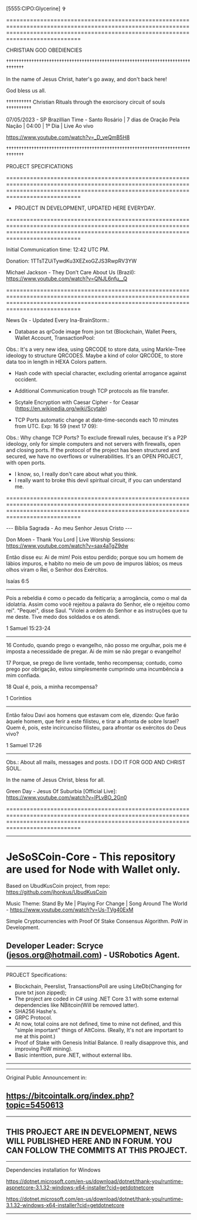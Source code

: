 [5555:CIPO:Glycerine] ✞


========================================================================================================================================================================================


CHRISTIAN GOD OBEDIENCIES

††††††††††††††††††††††††††††††††††††††††††††††††††††††††††††††††††††††††††††††††

In the name of Jesus Christ, hater's go away, and don't back here! 

God bless us all.

†††††††††† Christian Rituals through the exorcisory circuit of souls ††††††††††

 07/05/2023 - SP Brazillian Time - Santo Rosário | 7 dias de Oração Pela Nação | 04:00 | 1º Dia | Live Ao vivo 
 
 https://www.youtube.com/watch?v=_D_veQmB5H8


††††††††††††††††††††††††††††††††††††††††††††††††††††††††††††††††††††††††††††††††


PROJECT SPECIFICATIONS


========================================================================================================================================================================================

- PROJECT IN DEVELOPMENT, UPDATED HERE EVERYDAY.

========================================================================================================================================================================================


Initial Communication time: 12:42 UTC PM.

Donation: 1TTsTZUiTywdKu3XEZxoGZJS3RwpRV3YW

Michael Jackson - They Don’t Care About Us (Brazil): https://www.youtube.com/watch?v=QNJL6nfu__Q


========================================================================================================================================================================================

News 0x - Updated Every Ina-BrainStorm.:

- Database as qrCode image from json txt (Blockchain, Wallet Peers, Wallet Account, TransactionPool:

Obs.: It's a very new idea, using QRCODE to store data, using Markle-Tree ideology to structure QRCODES. Maybe a kind of color QRCODE, to store data too in length in HEXA Colors pattern.

- Hash code with special character, excluding oriental arrogance against occident.

- Additional Communication trough TCP protocols as file transfer.

- Scytale Encryption with Caesar Cipher - for Ceasar (https://en.wikipedia.org/wiki/Scytale)

- TCP Ports automatic change at date-time-seconds each 10 minutes from UTC. Exp:  16 59 (next 17 09):

Obs.: Why change TCP Ports? To exclude firewall rules, because it's a P2P ideology, only for simple computers and not servers with firewalls, open and closing ports. If the protocol of the project has been structured and secured, we have no overflows or vulnerabilities. It's an OPEN PROJECT, with open ports.



- I know, so, I really don't care about what you think.
- I really want to broke this devil spiritual circuit, if you can understand me.


========================================================================================================================================================================================

--- Bíblia Sagrada - Ao meu Senhor Jesus Cristo ---


Don Moen - Thank You Lord | Live Worship Sessions: https://www.youtube.com/watch?v=sax4aTgZ9dw


Então disse eu: Ai de mim! Pois estou perdido; porque sou um homem de lábios impuros, e habito no meio de um povo de impuros lábios; os meus olhos viram o Rei, o Senhor dos Exércitos.

Isaías 6:5

---

Pois a rebeldia
é como o pecado da feitiçaria;
a arrogância, como o mal da idolatria.
Assim como você rejeitou
a palavra do Senhor,
ele o rejeitou como rei". "Pequei", disse Saul. "Violei a ordem do Senhor e as instruções que tu me deste. Tive medo dos soldados e os atendi.

1 Samuel 15:23-24

---

16 Contudo, quando prego o evangelho, não posso me orgulhar, pois me é imposta a necessidade de pregar. Ai de mim se não pregar o evangelho! 

17 Porque, se prego de livre vontade, tenho recompensa; contudo, como prego por obrigação, estou simplesmente cumprindo uma incumbência a mim confiada. 

18 Qual é, pois, a minha recompensa?

1 Coríntios

---

Então falou Davi aos homens que estavam com ele, dizendo: Que farão àquele homem, que ferir a este filisteu, e tirar a afronta de sobre Israel? Quem é, pois, este incircunciso filisteu, para afrontar os exércitos do Deus vivo?

1 Samuel 17:26

---

Obs.: About all mails, messages and posts. I DO IT FOR GOD AND CHRIST SOUL.


In the name of Jesus Christ, bless for all.

Green Day - Jesus Of Suburbia [Official Live]: https://www.youtube.com/watch?v=lPLvBO_2Gn0

========================================================================================================================================================================================

--------------------------------------------------------------------------------------
# JeSoSCoin-Core - This repository are used for Node with Wallet only.

Based on UbudKusCoin project, from repo: https://github.com/jhonkus/UbudKusCoin

Music Theme: Stand By Me | Playing For Change | Song Around The World - https://www.youtube.com/watch?v=Us-TVg40ExM

Simple Cryptocurrencies with Proof Of Stake  Consensus Algorithm. PoW in Development.

Developer Leader: Scryce (jesos.org@hotmail.com) - USRobotics Agent.
--------------------------------------------------------------------------------------


--------------------------------------------------------------------------------------
PROJECT Specifications:

- Blockchain, Peerslist, TransactionsPoll are using LiteDb(Changing for pure txt json zipped);
- The project are coded in C# using .NET Core 3.1 with some external dependencies like NBitcoin(Will be removed latter).
- SHA256 Hashe's.
- GRPC Protocol.
- At now, total coins are not defined, time to mine not defined, and this "simple important" things of AltCoins. (Really, It's not are important to me at this point.)
- Proof of Stake with Genesis Initial Balance. (I really disapprove this, and improving PoW mining).
- Basic intenttion, pure .NET, without external libs.
--------------------------------------------------------------------------------------


--------------------------------------------------------------------------------------
Original Public Announcement in:

https://bitcointalk.org/index.php?topic=5450613
--------------------------------------------------------------------------------------


--------------------------------------------------------------------------------------
THIS PROJECT ARE IN DEVELOPMENT, NEWS WILL PUBLISHED HERE AND IN FORUM.
YOU CAN FOLLOW THE COMMITS AT THIS PROJECT.
--------------------------------------------------------------------------------------


--------------------------------------------------------------------------------------
Dependencies installation for Windows

https://dotnet.microsoft.com/en-us/download/dotnet/thank-you/runtime-aspnetcore-3.1.32-windows-x64-installer?cid=getdotnetcore

https://dotnet.microsoft.com/en-us/download/dotnet/thank-you/runtime-3.1.32-windows-x64-installer?cid=getdotnetcore

--------------------------------------------------------------------------------------
